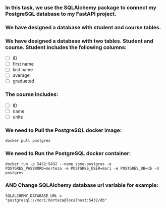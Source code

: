 ### In this task, we use the SQLAlchemy package to connect my  PostgreSQL database to my FastAPI project.
### We have designed a database with student and course tables.
### We have designed a database with two tables. Student and course. Student includes the following columns:
- [ ] ID
- [ ] first name
- [ ] last name
- [ ] average
- [ ] graduated
###  The course includes:
- [ ] ID
- [ ] name
- [ ]  units
### We need to Pull the PostgreSQL docker image:
```
docker pull postgres
```
### We need to Run the PostgreSQL docker container:
```
docker run -p 5432:5432 --name some-postgres -e POSTGRES_PASSWORD=morteza -e POSTGRES_USER=mori -e POSTGRES_DB=db -d postgres
```
### AND Change SQLAlchemy database url variable for example:
```
SQLALCHEMY_DATABASE_URL = "postgresql://mori:morteza@localhost:5432/db"
```



